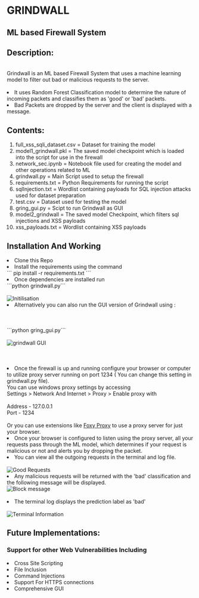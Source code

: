 # GRINDWALL 

## ML based Firewall System

## Description:

<br>
Grindwall is an ML based Firewall System that uses a machine learning model to filter out bad or malicious requests to the server.
</br>
<br>
<li>It uses Random Forest Classification model to determine the nature of incoming packets and classifies them as 'good' or 'bad' packets.
</li>
<li>Bad Packets are dropped by the server and the client is displayed with a message.
</li>

## Contents:

<ol>
<li>full_xss_sqli_dataset.csv =  Dataset for training the model
<li>model1_grindwall.pkl  = The saved model checkpoint which is loaded into the script for use in the firewall
<li>network_sec.ipynb = Notebook file used for creating the model and other operations related to ML
<li>grindwall.py = Main Script used to setup the firewall
<li>requirements.txt = Python Requirements for running the script
<li>sqlInjection.txt = Wordlist containing payloads for SQL injection attacks used for dataset preparation
<li>test.csv = Dataset used for testing the model
<li>gring_gui.py = Scipt to run Grindwall as GUI
<li>model2_grindwall = The saved model Checkpoint, which filters sql injections and XSS payloads
<li>xss_payloads.txt = Wordlist containing XSS payloads

</ol>


## Installation And Working

<li>
Clone this Repo
<li>Install the requirements using the command <br>
``` pip install -r requirements.txt ``` 
</br>
<li>Once dependencies are installed run 
<br>
```python grindwall.py```
</br>
<br>
<img src="./images/image1.png" alt="Initilisation">
<br>
<li>Alternatively you can also run the GUI version of Grindwall using :
<br></br><br></br>
```python gring_gui.py```
<br></br>
<img src="./images/image5.png" alt="grindwall GUI">
<br></br><br></br>
<li> Once the firewall is up and running configure your browser or computer to utilize proxy server running on port 1234 ( You can change this setting in grindwall.py file). <br>
You can  use windows proxy settings by accessing <br>
Settings > Network And Internet > Proxy > Enable proxy with 
<br><br>
Address - 127.0.0.1
<br>Port - 1234
<br><br>
Or you can use extensions like <a href="https://chrome.google.com/webstore/detail/foxyproxy-standard/gcknhkkoolaabfmlnjonogaaifnjlfnp">Foxy Proxy</a> to use a proxy server for just your browser.

<li>Once your browser is configured to listen using the proxy server, all your requests pass through the ML model, which determines if your request is malicious or not and alerts you by dropping the packet.

<li> You can view all the outgoing requests in the terminal and log file.
<br><br>
<img src="./images/image2.png" alt="Good Requests">
<br>
<li>Any malicious requests will be returned with the 'bad' classification and the following message will be displayed.
<br>
<img src="./images/image3.png" alt="Block message">
</br><br>
<li>The terminal log displays the prediction label as 'bad'
<br></br>
<img src="./images/image4.png" alt="Terminal Information">

## Future Implementations:

### Support for other Web Vulnerabilities Including 

<li> Cross Site Scripting
<li> File Inclusion
<li> Command Injections
<li> Support For HTTPS connections
<li> Comprehensive GUI


